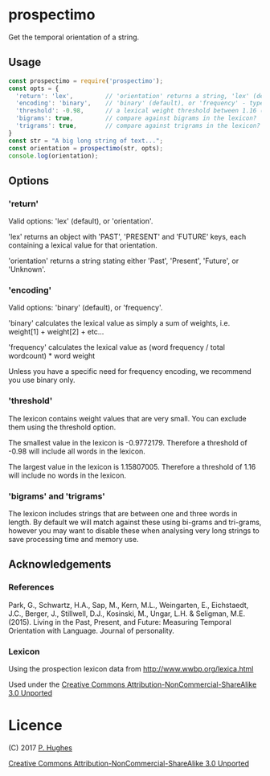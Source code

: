 # prospectimo

Get the temporal orientation of a string.

## Usage
```Javascript
const prospectimo = require('prospectimo');
const opts = {
  'return': 'lex',         // 'orientation' returns a string, 'lex' (default) returns object of lexical values
  'encoding': 'binary',    // 'binary' (default), or 'frequency' - type of word encoding to use.
  'threshold': -0.98,      // a lexical weight threshold between 1.16 (include nothing), and -0.98 (include everything, default)
  'bigrams': true,         // compare against bigrams in the lexicon?
  'trigrams': true,        // compare against trigrams in the lexicon?
}
const str = "A big long string of text...";
const orientation = prospectimo(str, opts);
console.log(orientation);
```

## Options

### 'return'

Valid options: 'lex' (default), or 'orientation'.

'lex' returns an object with 'PAST', 'PRESENT' and 'FUTURE' keys, each containing a lexical value for that orientation.

'orientation' returns a string stating either 'Past', 'Present', 'Future', or 'Unknown'.

### 'encoding'

Valid options: 'binary' (default), or 'frequency'.

'binary' calculates the lexical value as simply a sum of weights, i.e. weight[1] + weight[2] + etc...

'frequency' calculates the lexical value as (word frequency / total wordcount) * word weight

Unless you have a specific need for frequency encoding, we recommend you use binary only.

### 'threshold'

The lexicon contains weight values that are very small. You can exclude them using the threshold option.

The smallest value in the lexicon is -0.9772179. Therefore a threshold of -0.98 will include all words in the lexicon.

The largest value in the lexicon is 1.15807005. Therefore a threshold of 1.16 will include no words in the lexicon.

### 'bigrams' and 'trigrams'

The lexicon includes strings that are between one and three words in length. By default we will match against these using bi-grams and tri-grams, however you may want to disable these when analysing very long strings to save processing time and memory use.

## Acknowledgements

### References
Park, G., Schwartz, H.A., Sap, M., Kern, M.L., Weingarten, E., Eichstaedt, J.C., Berger, J., Stillwell, D.J., Kosinski, M., Ungar, L.H. & Seligman, M.E. (2015). Living in the Past, Present, and Future: Measuring Temporal Orientation with Language. Journal of personality.

### Lexicon
Using the prospection lexicon data from http://www.wwbp.org/lexica.html

Used under the [Creative Commons Attribution-NonCommercial-ShareAlike 3.0 Unported](http://creativecommons.org/licenses/by-nc-sa/3.0/)

# Licence
(C) 2017 [P. Hughes](www.phugh.es)

[Creative Commons Attribution-NonCommercial-ShareAlike 3.0 Unported](http://creativecommons.org/licenses/by-nc-sa/3.0/)
